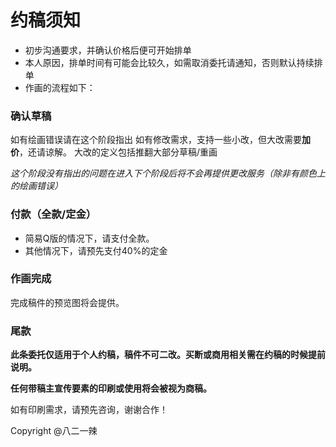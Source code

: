 
# 约稿须知

- 初步沟通要求，并确认价格后便可开始排单
- 本人原因，排单时间有可能会比较久，如需取消委托请通知，否则默认持续排单
- 作画的流程如下：

### 确认草稿

如有绘画错误请在这个阶段指出
如有修改需求，支持一些小改，但大改需要**加价**，还请谅解。
大改的定义包括推翻大部分草稿/重画

*这个阶段没有指出的问题在进入下个阶段后将不会再提供更改服务（除非有颜色上的绘画错误）*

### 付款（全款/定金）

- 简易Q版的情况下，请支付全款。
- 其他情况下，请预先支付40%的定金

### 作画完成

完成稿件的预览图将会提供。

### 尾款

**此条委托仅适用于个人约稿，稿件不可二改。买断或商用相关需在约稿的时候提前说明。**

**任何带稿主宣传要素的印刷或使用将会被视为商稿。**

如有印刷需求，请预先咨询，谢谢合作！




Copyright @八二一辣
